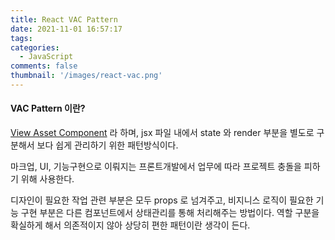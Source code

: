 ```yaml
---
title: React VAC Pattern
date: 2021-11-01 16:57:17
tags:
categories:
  - JavaScript
comments: false
thumbnail: '/images/react-vac.png'
---
```


#### VAC Pattern 이란?

[View Asset Component](https://github.com/coxcore/react-vac) 라 하며, jsx 파일 내에서 state 와 render 부분을 별도로 구분해서 보다 쉽게 관리하기 위한 패턴방식이다.

마크업, UI, 기능구현으로 이뤄지는 프론트개발에서 업무에 따라 프로젝트 충돌을 피하기 위해 사용한다.

디자인이 필요한 작업 관련 부분은 모두 props 로 넘겨주고, 비지니스 로직이 필요한 기능 구현 부분은 다른 컴포넌트에서 상태관리를 통해 처리해주는 방법이다.
역할 구분을 확실하게 해서 의존적이지 않아 상당히 편한 패턴이란 생각이 든다.
